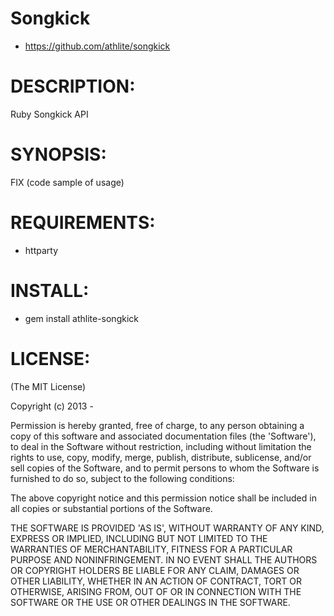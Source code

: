 Songkick
========

* https://github.com/athlite/songkick

# DESCRIPTION:

Ruby Songkick API

# SYNOPSIS:

  FIX (code sample of usage)

# REQUIREMENTS:

* httparty

# INSTALL:

* gem install athlite-songkick

# LICENSE:

(The MIT License)

Copyright (c) 2013 -

Permission is hereby granted, free of charge, to any person obtaining
a copy of this software and associated documentation files (the
'Software'), to deal in the Software without restriction, including
without limitation the rights to use, copy, modify, merge, publish,
distribute, sublicense, and/or sell copies of the Software, and to
permit persons to whom the Software is furnished to do so, subject to
the following conditions:

The above copyright notice and this permission notice shall be
included in all copies or substantial portions of the Software.

THE SOFTWARE IS PROVIDED 'AS IS', WITHOUT WARRANTY OF ANY KIND,
EXPRESS OR IMPLIED, INCLUDING BUT NOT LIMITED TO THE WARRANTIES OF
MERCHANTABILITY, FITNESS FOR A PARTICULAR PURPOSE AND NONINFRINGEMENT.
IN NO EVENT SHALL THE AUTHORS OR COPYRIGHT HOLDERS BE LIABLE FOR ANY
CLAIM, DAMAGES OR OTHER LIABILITY, WHETHER IN AN ACTION OF CONTRACT,
TORT OR OTHERWISE, ARISING FROM, OUT OF OR IN CONNECTION WITH THE
SOFTWARE OR THE USE OR OTHER DEALINGS IN THE SOFTWARE.
